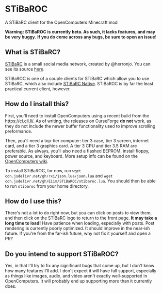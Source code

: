 # STiBaROC
A STiBaRC client for the OpenComputers Minecraft mod

**Warning: STiBaROC is currently beta. As such, it lacks features, and may be very buggy.**
**If you do come across any bugs, be sure to open an issue!**

## What is STiBaRC?

[STiBaRC](https://stibarc.com/) is a small social media network, created by @herronjo. You can see its source [here](https://github.com/STiBaRC/stibarc_web).

STiBaROC is one of a couple clients for STiBaRC which allow you to use STiBaRC, which also include [STiBaRC Native](https://play.google.com/store/apps/details?id=com.stibarc.mobile). STiBaROC is by far the least practical current client, however.

## How do I install this?

First, you'll need to install OpenComputers using a recent build from the https://ci.cil.li/. As of writing, the releases on CurseForge **do not** work, as they do not include the newer buffer functionality used to improve scrolling preformance.

Then, you'll need a top-tier computer: tier 3 case, tier 3 screen, internet card, and a tier 3 graphics card. A tier 3 CPU and tier 3.5 RAM are preferable. As always, you'll also need a flashed EEPROM, install floppy, power source, and keyboard. More setup info can be found on the [OpenComputers wiki](https://ocdoc.cil.li/tutorial:oc1_basic_computer).

To install STiBaROC, for now, run `wget cdn.jsdelivr.net/gh/rxi/json.lua/json.lua` and `wget cdn.jsdelivr.net/gh/Eiim/STiBaROC/stibaroc.lua`. You should then be able to run `stibaroc` from your home directory.

## How do I use this?

There's not a lot to do right now, but you can click on posts to view them, and then click on the STiBaRC logo to return to the front page. **It may take a long time to load!** Have patience when loading, especially with posts. Post rendering is currently poorly optimized. It should improve in the near-ish future. If you're from the far-ish future, why not fix it yourself and open a PR?

## Do you intend to support STiBaROC?

Yes, in that I'll try to fix any significant bugs that come up, but I don't know how many features I'll add. I don't expect it will have full support, especially as things like images, audio, and video aren't exactly well-supported in OpenComputers. It will probably end up supporting more than it currently does.

